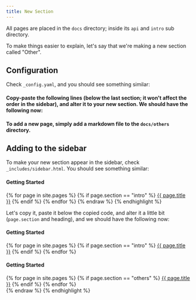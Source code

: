 ```yaml
---
title: New Section
---
```


All pages are placed in the `docs` directory; inside its `api` and `intro` sub directory.

To make things easier to explain, let's say that we're making a new section called "Other".

## Configuration

Check `_config.yaml`, and you should see something similar:

<h4 class="example-heading>_config.yaml</h4>
{% highlight yaml %}
  -
    scope:
      path: "docs/intro"
    values:
      section: "intro"
{% endhighlight %}

Copy-paste the following lines (below the last section; it won't affect the order in the sidebar), and alter it to your new section. We should have the following now:

<h4 class="example-heading>_config.yaml</h4>
{% highlight yaml %}
# other stuff above..
  -
    scope:
      path: "docs/intro"
    values:
      section: "intro"
  -
    scope:
      path: "docs/others"
    values:
      section: "others"
{% endhighlight %}

To add a new page, simply add a markdown file to the `docs/others` directory.

## Adding to the sidebar

To make your new section appear in the sidebar, check `_includes/sidebar.html`. You should see something similar:

<h4 class="example-heading>sidebar.html</h4>
{% highlight liquid %}
  {% raw %}
<section>
  <h4 class="heading -bordered"> Getting Started </h4>
  {% for page in site.pages %}
    {% if page.section == "intro" %}
      <a href="{{ page.url | prepend: site.baseurl }}">{{ page.title }}</a>
    {% endif %}
  {% endfor %}
</section>
  {% endraw %}
{% endhighlight %}

Let's copy it, paste it below the copied code, and alter it a little bit (`page.section` and heading), and we should have the following now:

<h4 class="example-heading>sidebar.html</h4>
{% highlight liquid %}
  {% raw %}
<section>
  <h4 class="heading -bordered"> Getting Started </h4>
  {% for page in site.pages %}
    {% if page.section == "intro" %}
      <a href="{{ page.url | prepend: site.baseurl }}">{{ page.title }}</a>
    {% endif %}
  {% endfor %}
</section>

<section>
  <h4 class="heading -bordered"> Getting Started </h4>
  {% for page in site.pages %}
    {% if page.section == "others" %}
      <a href="{{ page.url | prepend: site.baseurl }}">{{ page.title }}</a>
    {% endif %}
  {% endfor %}
</section>
  {% endraw %}
{% endhighlight %}
